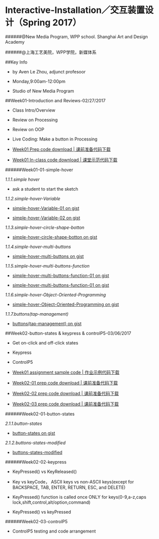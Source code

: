 # **Interactive-Installation／交互装置设计（Spring 2017**）
######@New Media Program, WPP school. Shanghai Art and Design Academy

######@上海工艺美院，WPP学院，新媒体系

##Key Info
- by Aven Le Zhou, adjunct profesoor

- Monday,9:00am-12:00pm

- Studio of New Media Program

##Week01-Introduction and Reviews-02/27/2017

- Class Intro/Overview

- Review on Processing

- Review on OOP

- Live Coding: Make a button in Processing

- [Week01 Prep code download | 课前准备代码下载](https://1drv.ms/f/s!Aiakqp-lroptuEybsb8MDo-j-nT4)

- [Week01 In-class code download | 课堂示范代码下载](https://1drv.ms/f/s!Aiakqp-lroptuERBSTJddzTm51LI)

######Week01-01-simple-hover

*1.1.1.simple hover*

- ask a student to start the sketch

*1.1.2.simple-hover-Variable*

- [simple-hover-Variable-01 on gist](https://gist.github.com/aaaven/7e46b8c842963d8d267bc9626c866804)

- [simple-hover-Variable-02 on gist](https://gist.github.com/aaaven/ad3e6a9902befb1ab47be66df2959f61)

*1.1.3.simple-hover-circle-shape-botton*

- [simple-hover-circle-shape-botton on gist](https://gist.github.com/aaaven/9ca7b5e84e2579ce6bf9c5c1e1e804bd)

*1.1.4.simple-hover-multi-buttons*

- [simple-hover-multi-buttons on gist](https://gist.github.com/aaaven/7bcab680d4b60f5db502ce13f164b9ba)

*1.1.5.simple-hover-multi-buttons-function*

- [simple-hover-multi-buttons-function-01 on gist](https://gist.github.com/aaaven/db8a333c933a6c626c1ce66a724ff1ac)

- [simple-hover-multi-buttons-function-01 on gist](https://gist.github.com/aaaven/0c11d7fd0631fe4225c48b3d5ffe67ce)

*1.1.6.simple-hover-Object-Oriented-Programming*

- [simple-hover-Object-Oriented-Programming on gist](https://gist.github.com/aaaven/da0fdb65c6805fa638635fb60ae67434)

*1.1.7.buttons(tap-management)*

- [buttons(tap-management) on gist](https://gist.github.com/aaaven/dc190bc604a0c460f93f34424150a68e)


##Week02-button-states & keypress & controlP5-03/06/2017

- Get on-click and off-click states

- Keypress

- ControlP5

- [Week01 assignment sample code | 作业示例代码下载](？？？https://1drv.ms/f/s!Aiakqp-lroptuRzFpIlR37HOX2LH)
 
- [Week02-01 prep code download  | 课前准备代码下载](https://1drv.ms/f/s!Aiakqp-lroptuG9strCRte-TYd2U)

- [Week02-02 prep code download  | 课前准备代码下载](https://1drv.ms/f/s!Aiakqp-lroptuHHMwIhIJd6y5hix)

- [Week02-03 prep code download  | 课前准备代码下载](https://1drv.ms/f/s!Aiakqp-lroptuHAYZBvicDTlVD4-)

######Week02-01-button-states

*2.1.1.button-states*

- [button-states on gist](https://gist.github.com/aaaven/c2794336983ba511aa809ed53d94c604)

*2.1.2.buttons-states-modified*

- [buttons-states-modified](https://gist.github.com/aaaven/fbc1e4b46022d444aee3fbd9b7bf4c13)

######Week02-02-keypress

- KeyPressed() vs KeyReleased()

- Key vs keyCode， ASCII keys vs non-ASCII keys(except for BACKSPACE, TAB, ENTER, RETURN, ESC, and DELETE)

- KeyPressed() function is called once ONLY for keys(0-9,a-z,caps lock,shift,control,alt/option,command)

- KeyPressed() vs keyPressed 

######Week02-03-controlP5

- ControlP5 testing and code arrangement

